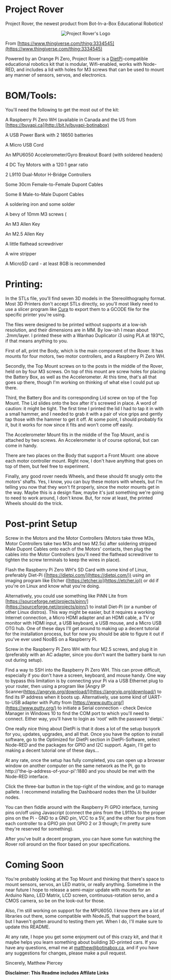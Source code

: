 # Project Rover
Project Rover, the newest product from Bot-In-a-Box Educational Robotics!

<p align="center"><img src="https://botinabox.ca/wp-content/uploads/2019/03/project-rover-logo.png" alt="Project Rover's Logo"></p>

From [https://www.thingiverse.com/thing:3334545](https://www.thingiverse.com/thing:3334545)

Powered by an Orange Pi Zero, Project Rover is a [DietPi](https://dietpi.com/)-compatible educational robotics kit that is modular, Wifi-enabled, works with Node-RED, and includes a lid with holes for M3 screws that can be used to mount any manner of sensors, servos, and electronics. 

# BOM/Tools:

You'll need the following to get the most out of the kit:

A Raspberry Pi Zero WH (available in Canada and the US from [https://buyapi.ca](http://bit.ly/buyapi-botinabox)

A USB Power Bank with 2 18650 batteries

A Micro USB Cord

An MPU6050 Accelerometer/Gyro Breakout Board (with soldered headers)

4 DC Toy Motors with a 120:1 gear ratio

2 L9110 Dual-Motor H-Bridge Controllers

Some 30cm Female-to-Female Dupont Cables

Some 8 Male-to-Male Dupont Cables

A soldering iron and some solder

A bevy of 10mm M3 screws (

An M3 Allen Key

An M2.5 Allen Key

A little flathead screwdriver

A wire stripper

A MicroSD card - at least 8GB is recommended

# Printing:

In the STLs file, you'll find seven 3D models in the Stereolithography format. Most 3D Printers don't accept STLs directly, so you'll most likely need to use a slicer program like [Cura](https://ultimaker.com/en/products/ultimaker-cura-software) to export them to a GCODE file for the specific printer you're using. 

The files were designed to be printed without supports at a low-ish resolution, and their dimensions are in MM. By low-ish I mean about .2mm/layer. I printed these with a Wanhao Duplicator i3 using PLA at 193°C, if that means anything to you.

First of all, print the Body, which is the main component of the Rover. It has mounts for four motors, two motor controllers, and a Raspberry Pi Zero WH. 

Secondly, the Top Mount screws on to the posts in the middle of the Rover, held on by four M3 screws. On top of this mount are screw holes for placing the Battery Box, as well as the Accelerometer. At this time, that's all that goes up there, though I'm working on thinking of what else I could put up there.

Third, the Battery Box and its corresponding Lid screw on top of the Top Mount. The Lid slides onto the box after it's screwed in place. A word of caution: it might be tight. The first time I printed the lid I had to tap it in with a small hammer, and I needed to grab it with a pair of vice grips and gently tap those with the hammer to get it off. At some point, I should probably fix it, but it works for now since it fits and won't come off easily.

The Accelerometer Mount fits in the middle of the Top Mount, and is attached by two screws. An Accelerometer is of course optional, but can come in handy.

There are two places on the Body that support a Front Mount: one above each motor controller mount. Right now, I don't have anything that goes on top of them, but feel free to experiment.

Finally, any good rover needs Wheels, and these should fit snugly onto the motors' shafts. Yes, I know, you can buy these motors with wheels, but I'm telling you now that they won't fit properly, since the motor mounts get in the way. Maybe this is a design flaw, maybe it's just something we're going to need to work around, I don't know. But, for now at least, the printed Wheels should do the trick.

# Post-print Setup

Screw in the Motors and the Motor Controllers (Motors take three M3s, Motor Controllers take two M3s and two M2.5s) after soldering stripped Male Dupont Cables onto each of the Motors' contacts, then plug the cables into the Motor Controllers (you'll need the flathead screwdriver to tighten the screw terminals to keep the wires in place).

Flash the Raspberry Pi Zero WH's SD Card with some kind of Linux, preferably Diet-Pi ([https://dietpi.com/](https://dietpi.com/)) using an imaging program like Etcher ([https://etcher.io](https://etcher.io)) or dd if you're on Linux and know what you're doing.

Alternatively, you could use something like PiNN Lite from [https://sourceforge.net/projects/pinn/](https://sourceforge.net/projects/pinn/) to install Diet-Pi (or a number of other Linux distros). This way might be easier, but it requires a working Internet connection, a Micro HDMI adapter and an HDMI cable, a TV or monitor with HDMI input, a USB keyboard, a USB mouse, and a Micro USB OTG hub. One of these days I'll get around to making up a decent tutorial for the installation process, but for now you should be able to figure it out if you've ever used NooBS on a Raspberry Pi.

Screw in the Raspberry Pi Zero WH with four M2.5 screws, and plug it in (preferably with an AC adapter, since you don't want the battery bank to run out during setup).

Find a way to SSH into the Raspberry Pi Zero WH. This can prove difficult, especially if you don't have a screen, keyboard, and mouse handy. One way to bypass this limitation is by connecting your Pi via a USB Ethernet plug to your router, then using a program like [Angry IP Scanner(https://angryip.org/download/](https://angryip.org/download/) to find its IP address when it boots up. Alternatively, use some kind of UART-to-USB adapter with Putty from [https://www.putty.org/](https://www.putty.org/) to initiate a Serial connection - check Device Manager in Windows 10 to find the COM port to which you'll need to connect. Either way, you'll have to login as 'root' with the password 'dietpi.' 

One really nice thing about DietPi is that it does a lot of the setup busyork for you, updates, upgrades, and all that. Once you have the option to install software, go to the Optimized for DietPi section in DietPi-Software, select Node-RED and the packages for GPIO and I2C support. Again, I'll get to making a decent tutorial one of these days...

At any rate, once the setup has fully completed, you can open up a browser window on another computer on the same network as the Pi, go to http://'the-ip-address-of-your-pi':1880 and you should be met with the Node-RED interface.

Click the three-bar button in the top-right of the window, and go to manage pallete. I recommend installing the Dashboard nodes then the UI builder nodes.

You can then fiddle around with the Raspberry Pi GPIO interface, turning pins on/off using Javascript (connect the pins from the L9110s to the proper pins on the Pi - GND to a GND pin, VCC to a 5V, and the other four pins from each controller to a GPIO pin (not GPIO 2 or 3 though; I'm pretty sure they're reserved for something).

After you've bulit a decent program, you can have some fun watching the Rover roll around on the floor based on your specifications.


# Coming Soon

You're probably looking at the Top Mount and thinking that there's space to mount sensors, servos, an LED matrix, or really anything. Sometime in the near future I hope to release a semi-major update with mounts for an Arduino Nano, LED Matrix, LCD screen, continuous-rotation servo, and a CMOS camera, so be on the look-out for those. 

Also, I'm still working on support for the MPU6050. I know there are a lot of libraries out there, some compatible with NodeJS, that support the board, but I haven't gotten around to testing them yet. When I do, I'll make sure to update this README.

At any rate, I hope you get some enjoyment out of this crazy kit, and that it maybe helps you learn something about building 3D-printed cars. If you have any questions, email me at [matthew@botinabox.ca](mailto:matthew@botinabox.ca), and if you have any suggestions for changes, please make a pull request.

Sincerely, Matthew Piercey


**Disclaimer: This Readme includes Affilate Links**
